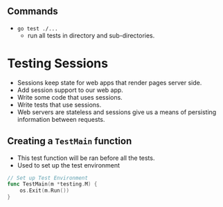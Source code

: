 ## Commands

- `go test ./...`
  - run all tests in directory and sub-directories.

# Testing Sessions

- Sessions keep state for web apps that render pages server side.
- Add session support to our web app.
- Write some code that uses sessions.
- Write tests that use sessions.
- Web servers are stateless and sessions give us a means of persisting information between requests.

## Creating a `TestMain` function

- This test function will be ran before all the tests.
- Used to set up the test environment

```go
// Set up Test Environment
func TestMain(m *testing.M) {
	os.Exit(m.Run())
}
```
